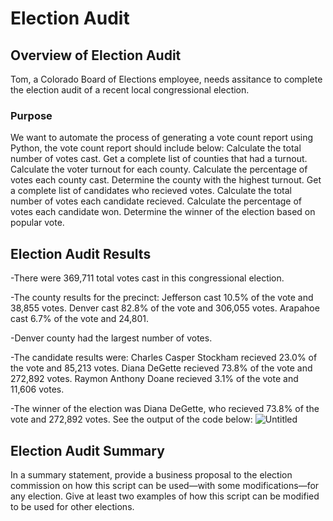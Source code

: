 # Election Audit

## Overview of Election Audit
Tom, a Colorado Board of Elections employee, needs assitance to complete the election audit of a recent local congressional election.

### Purpose
We want to automate the process of generating a vote count report using Python, the vote count report should include below: 
Calculate the total number of votes cast.
Get a complete list of counties that had a turnout.
Calculate the voter turnout for each county.
Calculate the percentage of votes each county cast.
Determine the county with the highest turnout.
Get a complete list of candidates who recieved votes.
Calculate the total number of votes each candidate recieved.
Calculate the percentage of votes each candidate won.
Determine the winner of the election based on popular vote.

## Election Audit Results

-There were 369,711 total votes cast in this congressional election.

-The county results for the precinct:
Jefferson cast 10.5% of the vote and 38,855 votes.
Denver cast 82.8% of the vote and 306,055 votes.
Arapahoe cast 6.7% of the vote and 24,801.

-Denver county had the largest number of votes.

-The candidate results were:
Charles Casper Stockham recieved 23.0% of the vote and 85,213 votes.
Diana DeGette recieved 73.8% of the vote and 272,892 votes.
Raymon Anthony Doane recieved 3.1% of the vote and 11,606 votes.

-The winner of the election was Diana DeGette, who recieved 73.8% of the vote and 272,892 votes.
See the output of the code below:
![Untitled](https://user-images.githubusercontent.com/38533045/126882462-8dce4aa0-9228-45d6-8436-a5d132b8b54e.png)

## Election Audit Summary
In a summary statement, provide a business proposal to the election commission on how this script can be used—with some modifications—for any election. Give at least two examples of how this script can be modified to be used for other elections.
